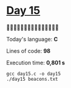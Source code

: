 # [Day 15](https://adventofcode.com/2022/day/15) 
:gift::gift::gift::gift::gift::gift::gift::gift::gift::gift::gift::gift::gift::gift::gift:

Today's language: **C**

Lines of code: **98**

Execution time: **0,801 s**

```shell
gcc day15.c -o day15
./day15 beacons.txt
```
